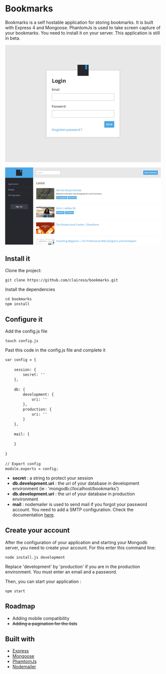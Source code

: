Bookmarks
====================
Bookmarks is a self hostable application for storing bookmarks.
It is built with Express 4 and Mongoose. 
PhantomJs is used to take screen capture of your bookmarks. You need to install it on your server.
This application is still in beta.

![alt tag](https://github.com/claireso/bookmarks/raw/master/doc/screens/1.1.jpg)

![alt tag](https://github.com/claireso/bookmarks/raw/master/doc/screens/2.2.jpg)

Install it
---------------------
Clone the project:
```
git clone https://github.com/claireso/bookmarks.git
```

Install the dependencies
```
cd bookmarks
npm install
```

Configure it
---------------------
Add the config.js file
```
touch config.js
```

Past this code in the config.js file and complete it
```
var config = {

    session: {
        secret: ''
    },

    db: {
        development: {
            uri: ''
        },
        production: {
            uri: ''
        }
    },

    mail: {
    
    }

}

// Export config
module.exports = config;

```

* **secret** : a string to protect your session
* **db.development.uri** : the uri of your database in development environment (ie : 'mongodb://localhost/bookmarks')
* **db.development.uri** : the uri of your database in production environment
* **mail** : nodemailer is used to send mail if you forgot your password account. You need to add a SMTP configuration. Check the documentation [here](https://github.com/andris9/Nodemailer).    


Create your account
---------------------
After the configuration of your application and starting your Mongodb server, you need to create your account. For this enter this command line:
```
node install.js development
```
Replace 'development' by 'production' if you are in the production environment.
You must enter an email and a password.

Then, you can start your application : 
```
npm start
```

Roadmap
---------------------
* Adding mobile compatibility
* ~~Adding a pagination for the lists~~

Built with
---------------------
* [Express](http://expressjs.com/)
* [Mongoose](http://mongoosejs.com/)
* [PhamtomJs](http://phantomjs.org/)
* [Nodemailer](https://github.com/andris9/nodemailer)

